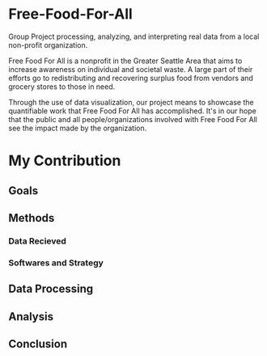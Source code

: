 # Free-Food-For-All
Group Project processing, analyzing, and interpreting real data from a local non-profit organization.

Free Food For All is a nonprofit in the Greater Seattle Area that aims to increase awareness on individual and societal waste. 
A large part of their efforts go to redistributing and recovering surplus food from vendors and grocery stores to those in need. 

Through the use of data visualization, our project means to showcase the quantifiable work that Free Food For All has accomplished. 
It's in our hope that the public and all people/organizations involved with Free Food For All see the impact made by the organization. 


<h1>My Contribution</h1>

<h2>Goals</h2>

<h2>Methods</h2>

<h3>Data Recieved</h3>

<h3>Softwares and Strategy</h3>

<h2>Data Processing</h2>


<h2>Analysis</h2>

<h2>Conclusion</h2>
